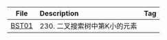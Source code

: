 | File | Description | Tag |
| :----:| :---- | :---- |
| [BST01](./BST01.py) | 230. 二叉搜索树中第K小的元素 |  |